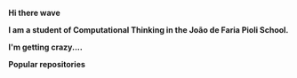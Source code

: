 <b>Hi there wave<b>


<b>I am a student of Computational Thinking in the João de Faria Pioli School.<b>


<b>I'm getting crazy....<b>


<b>Popular repositories<b>
